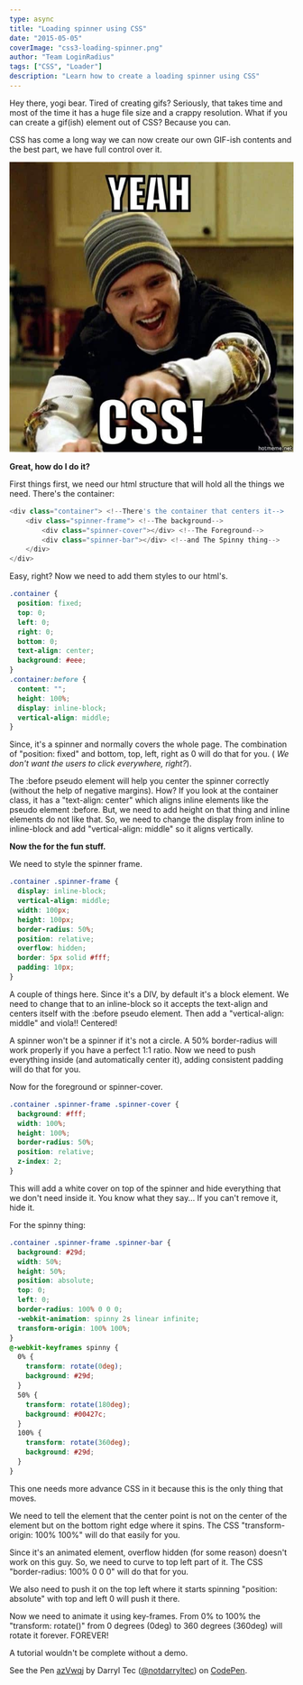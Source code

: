 ```yaml
---
type: async
title: "Loading spinner using CSS"
date: "2015-05-05"
coverImage: "css3-loading-spinner.png"
author: "Team LoginRadius"
tags: ["CSS", "Loader"]
description: "Learn how to create a loading spinner using CSS"
---
```


Hey there, yogi bear. Tired of creating gifs? Seriously, that takes time and most of the time it has a huge file size and a crappy resolution. What if you can create a gif(ish) element out of CSS? Because you can.

CSS has come a long way we can now create our own GIF-ish contents and the best part, we have full control over it.

![yeah-css](yeah-css.jpg)

**Great, how do I do it?**

First things first, we need our html structure that will hold all the things we need. There's the container:

```js
<div class="container"> <!--There's the container that centers it-->
    <div class="spinner-frame"> <!--The background-->
        <div class="spinner-cover"></div> <!--The Foreground-->
        <div class="spinner-bar"></div> <!--and The Spinny thing-->
    </div>
</div>
```

Easy, right? Now we need to add them styles to our html's.

```css
.container {
  position: fixed;
  top: 0;
  left: 0;
  right: 0;
  bottom: 0;
  text-align: center;
  background: #eee;
}
.container:before {
  content: "";
  height: 100%;
  display: inline-block;
  vertical-align: middle;
}
```

Since, it's a spinner and normally covers the whole page. The combination of "position: fixed" and bottom, top, left, right as 0 will do that for you. ( _We don't want the users to click everywhere, right?_).

The :before pseudo element will help you center the spinner correctly (without the help of negative margins). How? If you look at the container class, it has a "text-align: center" which aligns inline elements like the pseudo element :before. But, we need to add height on that thing and inline elements do not like that. So, we need to change the display from inline to inline-block and add "vertical-align: middle" so it aligns vertically.

**Now the for the fun stuff.**

We need to style the spinner frame.

```css
.container .spinner-frame {
  display: inline-block;
  vertical-align: middle;
  width: 100px;
  height: 100px;
  border-radius: 50%;
  position: relative;
  overflow: hidden;
  border: 5px solid #fff;
  padding: 10px;
}
```

A couple of things here. Since it's a DIV, by default it's a block element. We need to change that to an inline-block so it accepts the text-align and centers itself with the :before pseudo element. Then add a "vertical-align: middle" and viola!! Centered!

A spinner won't be a spinner if it's not a circle. A 50% border-radius will work properly if you have a perfect 1:1 ratio. Now we need to push everything inside (and automatically center it), adding consistent padding will do that for you.

Now for the foreground or spinner-cover.

```css
.container .spinner-frame .spinner-cover {
  background: #fff;
  width: 100%;
  height: 100%;
  border-radius: 50%;
  position: relative;
  z-index: 2;
}
```

This will add a white cover on top of the spinner and hide everything that we don't need inside it. You know what they say... If you can't remove it, hide it.

For the spinny thing:

```css
.container .spinner-frame .spinner-bar {
  background: #29d;
  width: 50%;
  height: 50%;
  position: absolute;
  top: 0;
  left: 0;
  border-radius: 100% 0 0 0;
  -webkit-animation: spinny 2s linear infinite;
  transform-origin: 100% 100%;
}
@-webkit-keyframes spinny {
  0% {
    transform: rotate(0deg);
    background: #29d;
  }
  50% {
    transform: rotate(180deg);
    background: #00427c;
  }
  100% {
    transform: rotate(360deg);
    background: #29d;
  }
}
```

This one needs more advance CSS in it because this is the only thing that moves.

We need to tell the element that the center point is not on the center of the element but on the bottom right edge where it spins. The CSS "transform-origin: 100% 100%" will do that easily for you.

Since it's an animated element, overflow hidden (for some reason) doesn't work on this guy. So, we need to curve to top left part of it. The CSS "border-radius: 100% 0 0 0" will do that for you.

We also need to push it on the top left where it starts spinning "position: absolute" with top and left 0 will push it there.

Now we need to animate it using key-frames. From 0% to 100% the "transform: rotate()" from 0 degrees (0deg) to 360 degrees (360deg) will rotate it forever. FOREVER!

A tutorial wouldn't be complete without a demo.

See the Pen [azVwqj](http://codepen.io/notdarryltec/pen/azVwqj/) by Darryl Tec ([@notdarryltec](http://codepen.io/notdarryltec)) on [CodePen](http://codepen.io).
